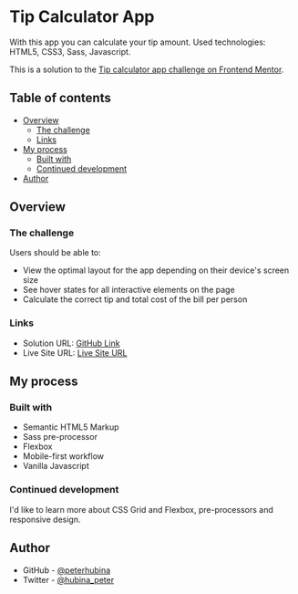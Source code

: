 # Tip Calculator App
With this app you can calculate your tip amount. Used technologies: HTML5, CSS3, Sass, Javascript.

This is a solution to the [Tip calculator app challenge on Frontend Mentor](https://www.frontendmentor.io/challenges/tip-calculator-app-ugJNGbJUX).

## Table of contents

- [Overview](#overview)
  - [The challenge](#the-challenge)
  - [Links](#links)
- [My process](#my-process)
  - [Built with](#built-with)
  - [Continued development](#continued-development)
- [Author](#author)

## Overview

### The challenge

Users should be able to:

- View the optimal layout for the app depending on their device's screen size
- See hover states for all interactive elements on the page
- Calculate the correct tip and total cost of the bill per person

### Links

- Solution URL: [GitHub Link](https://github.com/peterhubina/tip-calculator)
- Live Site URL: [Live Site URL](https://peterhubina.github.io/tip-calculator/)

## My process

### Built with

- Semantic HTML5 Markup
- Sass pre-processor
- Flexbox
- Mobile-first workflow
- Vanilla Javascript

### Continued development

I'd like to learn more about CSS Grid and Flexbox, pre-processors and responsive design.

## Author

- GitHub - [@peterhubina](https://github.com/peterhubina/)
- Twitter - [@hubina_peter](https://twitter.com/hubina_peter)

